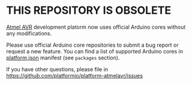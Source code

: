# THIS REPOSITORY IS OBSOLETE

[Atmel AVR](https://github.com/platformio/platform-atmelavr) development platorm now uses official Arduino cores without any modifications.

Please use official Arduino core repositories to submit a bug report or request a new feature.
You can find a list of supported Arduino cores in [platform.json](https://github.com/platformio/platform-atmelavr/blob/develop/platform.json) manifest (see `packages` section).

If you have other questions, please file in https://github.com/platformio/platform-atmelavr/issues
